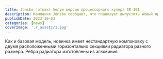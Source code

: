 ```yaml
---
title: Jonsbo готовит белую версию процессорного кулера CR-301
description: Компания Jonsbo сообщает, что планирует выпустить новый процессорный кулер CR-301
publishDate: 2023-10-03
categories: [news]
coverImage: './_assets/1.jpg'
---
```


Как и базовая модель, новинка имеет нестандартную компоновку с двумя расположенными горизонтально секциями радиатора разного размера. Ребра радиатора изготовлены из алюминия.
